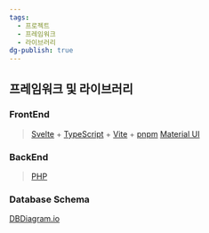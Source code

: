 ```yaml
---
tags:
  - 프로젝트
  - 프레임워크
  - 라이브러리
dg-publish: true
---
```

## 프레임워크 및 라이브러리
### FrontEnd
> [Svelte](https://svelte.dev/) +  [TypeScript](https://www.typescriptlang.org/) + [Vite](https://ko.vitejs.dev/) + [pnpm](https://pnpm.io/ko/)
> [Material UI](https://mui.com/material-ui/getting-started/)

### BackEnd
> [PHP](https://www.php.net/)

### Database Schema
[DBDiagram.io](https://dbdiagram.io/d/JM_Cafe-64f6e85002bd1c4a5efb3f37)